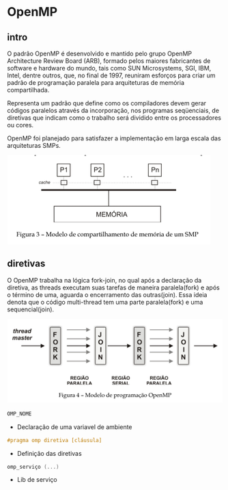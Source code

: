 # OpenMP

## intro 

O padrão OpenMP é desenvolvido e mantido pelo grupo OpenMP
Architecture Review Board (ARB), formado pelos maiores fabricantes de
software e hardware do mundo, tais como SUN Microsystems, SGI, IBM,
Intel, dentre outros, que, no final de 1997, reuniram esforços para criar um
padrão de programação paralela para arquiteturas de memória
compartilhada.

Representa um padrão que define como os compiladores devem gerar códigos paralelos
através da incorporação, nos programas seqüenciais, de diretivas que indicam
como o trabalho será dividido entre os processadores ou cores.

OpenMP foi planejado para satisfazer a implementação
em larga escala das arquiteturas SMPs.

![Modelo SMP](imgs/smp.png)

## diretivas

O OpenMP trabalha na lógica fork-join, no qual após a declaração da diretiva, as threads executam suas tarefas de maneira paralela(fork) e após o término de uma, aguarda o encerramento das outras(join). Essa ideia denota que o código multi-thread tem uma parte paralela(fork) e uma sequencial(join).

![Modelo SMP](imgs/forkjoin.png)

```c
OMP_NOME
```

- Declaração de uma variavel de ambiente

```c
#pragma omp diretiva [cláusula]
```

- Definição das diretivas

```c
omp_serviço (...)
```

- Lib de serviço

